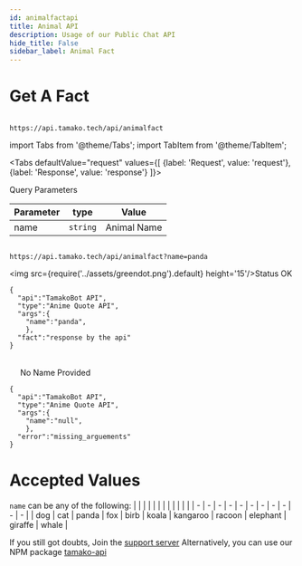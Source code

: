 ```yaml
---
id: animalfactapi
title: Animal API
description: Usage of our Public Chat API
hide_title: False
sidebar_label: Animal Fact
---
```


# Get A Fact
```

https://api.tamako.tech/api/animalfact

```

import Tabs from '@theme/Tabs';
import TabItem from '@theme/TabItem';

<Tabs
  defaultValue="request"
  values={[
    {label: 'Request', value: 'request'},
    {label: 'Response', value: 'response'}
  ]}>
  <TabItem value="request">

  Query Parameters

  | Parameter | type | Value |
  |-|-|-|
  | name | `string` | Animal Name |

  </TabItem>

  <TabItem value="response">

  ```

  https://api.tamako.tech/api/animalfact?name=panda

  ```

  <img src={require('../assets/greendot.png').default} height='15'/>Status OK

```
{
  "api":"TamakoBot API",
  "type":"Anime Quote API",
  "args":{
    "name":"panda",
    },
  "fact":"response by the api"
}
```

<br/>
<img src={require('../assets/reddot.png').default} height='15'/> No Name Provided

```
{
  "api":"TamakoBot API",
  "type":"Anime Quote API",
  "args":{
    "name":"null",
    },
  "error":"missing_arguements"
}
```

  </TabItem>
</Tabs>

# Accepted Values

`name` can be any of the following:
| | | | | | | | | | | |
| - | - | - | - | - | - | - | - | - | - | - |
| dog | cat | panda | fox | birb | koala | kangaroo | racoon | elephant | giraffe | whale |

If you still got doubts, Join the [support server](https://support.tamako.tech/)
Alternatively, you can use our NPM package [tamako-api](https://www.npmjs.com/package/tamako-api)
